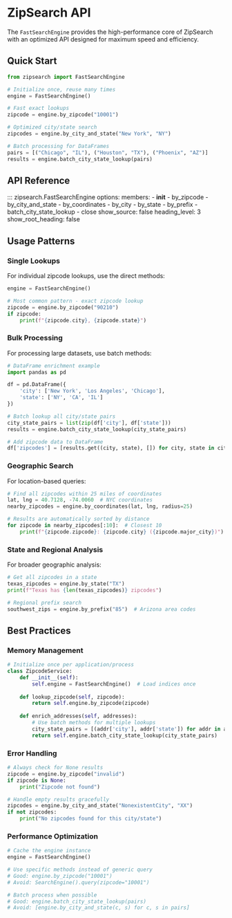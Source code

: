 # ZipSearch API

The `FastSearchEngine` provides the high-performance core of ZipSearch with an optimized API designed for maximum speed and efficiency.

## Quick Start

```python
from zipsearch import FastSearchEngine

# Initialize once, reuse many times
engine = FastSearchEngine()

# Fast exact lookups
zipcode = engine.by_zipcode("10001")

# Optimized city/state search
zipcodes = engine.by_city_and_state("New York", "NY")

# Batch processing for DataFrames
pairs = [("Chicago", "IL"), ("Houston", "TX"), ("Phoenix", "AZ")]
results = engine.batch_city_state_lookup(pairs)
```

## API Reference

::: zipsearch.FastSearchEngine
    options:
      members:
        - __init__
        - by_zipcode
        - by_city_and_state
        - by_coordinates
        - by_city
        - by_state
        - by_prefix
        - batch_city_state_lookup
        - close
      show_source: false
      heading_level: 3
      show_root_heading: false

## Usage Patterns

### Single Lookups

For individual zipcode lookups, use the direct methods:

```python
engine = FastSearchEngine()

# Most common pattern - exact zipcode lookup
zipcode = engine.by_zipcode("90210")
if zipcode:
    print(f"{zipcode.city}, {zipcode.state}")
```

### Bulk Processing

For processing large datasets, use batch methods:

```python
# DataFrame enrichment example
import pandas as pd

df = pd.DataFrame({
    'city': ['New York', 'Los Angeles', 'Chicago'],
    'state': ['NY', 'CA', 'IL']
})

# Batch lookup all city/state pairs
city_state_pairs = list(zip(df['city'], df['state']))
results = engine.batch_city_state_lookup(city_state_pairs)

# Add zipcode data to DataFrame
df['zipcodes'] = [results.get((city, state), []) for city, state in city_state_pairs]
```

### Geographic Search

For location-based queries:

```python
# Find all zipcodes within 25 miles of coordinates
lat, lng = 40.7128, -74.0060  # NYC coordinates
nearby_zipcodes = engine.by_coordinates(lat, lng, radius=25)

# Results are automatically sorted by distance
for zipcode in nearby_zipcodes[:10]:  # Closest 10
    print(f"{zipcode.zipcode}: {zipcode.city} ({zipcode.major_city})")
```

### State and Regional Analysis

For broader geographic analysis:

```python
# Get all zipcodes in a state
texas_zipcodes = engine.by_state("TX")
print(f"Texas has {len(texas_zipcodes)} zipcodes")

# Regional prefix search
southwest_zips = engine.by_prefix("85")  # Arizona area codes
```

## Best Practices

### Memory Management

```python
# Initialize once per application/process
class ZipcodeService:
    def __init__(self):
        self.engine = FastSearchEngine()  # Load indices once
    
    def lookup_zipcode(self, zipcode):
        return self.engine.by_zipcode(zipcode)
    
    def enrich_addresses(self, addresses):
        # Use batch methods for multiple lookups
        city_state_pairs = [(addr['city'], addr['state']) for addr in addresses]
        return self.engine.batch_city_state_lookup(city_state_pairs)
```

### Error Handling

```python
# Always check for None results
zipcode = engine.by_zipcode("invalid")
if zipcode is None:
    print("Zipcode not found")

# Handle empty results gracefully
zipcodes = engine.by_city_and_state("NonexistentCity", "XX")
if not zipcodes:
    print("No zipcodes found for this city/state")
```

### Performance Optimization

```python
# Cache the engine instance
engine = FastSearchEngine()

# Use specific methods instead of generic query
# Good: engine.by_zipcode("10001")
# Avoid: SearchEngine().query(zipcode="10001")

# Batch process when possible
# Good: engine.batch_city_state_lookup(pairs)
# Avoid: [engine.by_city_and_state(c, s) for c, s in pairs]
```